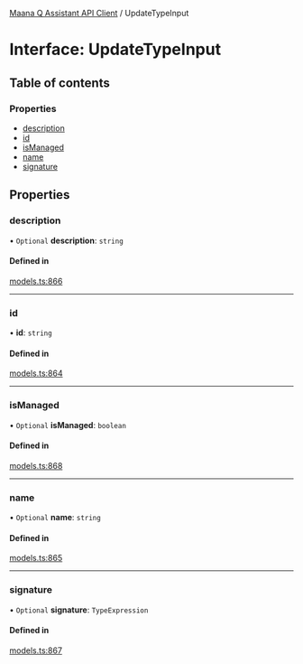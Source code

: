 [Maana Q Assistant API Client](../README.md) / UpdateTypeInput

# Interface: UpdateTypeInput

## Table of contents

### Properties

- [description](UpdateTypeInput.md#description)
- [id](UpdateTypeInput.md#id)
- [isManaged](UpdateTypeInput.md#ismanaged)
- [name](UpdateTypeInput.md#name)
- [signature](UpdateTypeInput.md#signature)

## Properties

### description

• `Optional` **description**: `string`

#### Defined in

[models.ts:866](https://github.com/maana-io/q-assistant-client/blob/develop/src/models.ts#L866)

___

### id

• **id**: `string`

#### Defined in

[models.ts:864](https://github.com/maana-io/q-assistant-client/blob/develop/src/models.ts#L864)

___

### isManaged

• `Optional` **isManaged**: `boolean`

#### Defined in

[models.ts:868](https://github.com/maana-io/q-assistant-client/blob/develop/src/models.ts#L868)

___

### name

• `Optional` **name**: `string`

#### Defined in

[models.ts:865](https://github.com/maana-io/q-assistant-client/blob/develop/src/models.ts#L865)

___

### signature

• `Optional` **signature**: `TypeExpression`

#### Defined in

[models.ts:867](https://github.com/maana-io/q-assistant-client/blob/develop/src/models.ts#L867)
